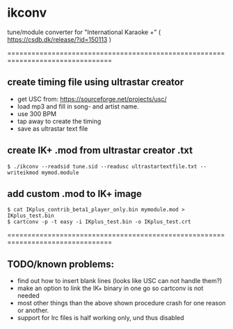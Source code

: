 # ikconv
tune/module converter for "International Karaoke +" ( https://csdb.dk/release/?id=150113 )

================================================================================

create timing file using ultrastar creator
------------------------------------------

- get USC from: https://sourceforge.net/projects/usc/
- load mp3 and fill in song- and artist name.
- use 300 BPM
- tap away to create the timing
- save as ultrastar text file

create IK+ .mod from ultrastar creator .txt
-------------------------------------------

```
$ ./ikconv --readsid tune.sid --readusc ultrastartextfile.txt --writeikmod mymod.module
```

add custom .mod to IK+ image
----------------------------

```
$ cat IKplus_contrib_beta1_player_only.bin mymodule.mod > IKplus_test.bin
$ cartconv -p -t easy -i IKplus_test.bin -o IKplus_test.crt
```

================================================================================

TODO/known problems:
--------------------

- find out how to insert blank lines (looks like USC can not handle them?)
- make an option to link the IK+ binary in one go so cartconv is not needed
- most other things than the above shown procedure crash for one reason or
  another.
- support for lrc files is half working only, und thus disabled
